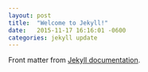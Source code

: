 ```yaml
--- 
layout: post
title:  "Welcome to Jekyll!"
date:   2015-11-17 16:16:01 -0600
categories: jekyll update
---   
```


Front matter from [Jekyll documentation](https://jekyllrb.com/docs/posts/#a-typical-post).

<!-- markdownlint-configure-file {
  "line-length": false
} -->
